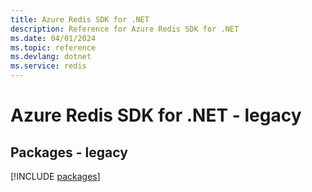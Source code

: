 ```yaml
---
title: Azure Redis SDK for .NET
description: Reference for Azure Redis SDK for .NET
ms.date: 04/01/2024
ms.topic: reference
ms.devlang: dotnet
ms.service: redis
---
```

# Azure Redis SDK for .NET - legacy
## Packages - legacy
[!INCLUDE [packages](redis-index.md)]